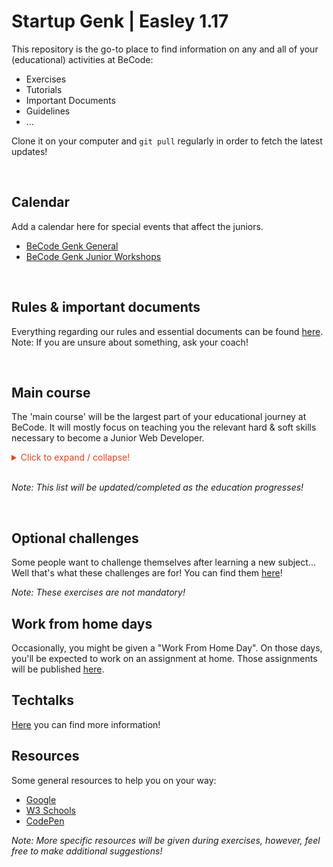 # Startup **Genk** | **Easley 1.17**

This repository is the go-to place to find information on any and all of your (educational) activities at BeCode:

* Exercises
* Tutorials
* Important Documents
* Guidelines
* ...

Clone it on your computer and `git pull` regularly in order to fetch the latest updates!

<br>

## Calendar

Add a calendar here for special events that affect the juniors.
- [BeCode Genk General](https://calendar.google.com/calendar?cid=YmVjb2RlLm9yZ19pNmpoNnYxMWMycWVjcnZoampwYmgxN29jNEBncm91cC5jYWxlbmRhci5nb29nbGUuY29t)
- [BeCode Genk Junior Workshops](https://calendar.google.com/calendar?cid=YmVjb2RlLm9yZ183bzJnc3ZlZG52aWRzYnB0Z24xM3MwNzVmZ0Bncm91cC5jYWxlbmRhci5nb29nbGUuY29t)

<br>

## Rules & important documents

Everything regarding our rules and essential documents can be found [here](./4.important).  
Note: If you are unsure about something, ask your coach!

<br>

## Main course

The 'main course' will be the largest part of your educational journey at BeCode. It will mostly focus on teaching you the relevant hard & soft skills necessary to become a Junior Web Developer.

<details>
<summary style='color:#f03c15'>Click to expand / collapse!</summary>

1. [Setup](./1.main-course/1.setup)
    * [Google](./1.main-course/1.setup/1.google/README.md)
    * [Terminal](./1.main-course/1.setup/2.terminal/README.md)
    * [Git](./1.main-course/1.setup/3.git/README.md)
    * [Markdown](./1.main-course/1.setup/4.markdown/README.md)
2. [Markup](./1.main-course/2.markup)
    * [HTML](./1.main-course/2.markup/2.html/README.md)
    * [CSS](./1.main-course/2.markup/3.css/README.md)
    * [Sass](./1.main-course/2.markup/4.sass/README.md)
    * [Project Markup](./1.main-course/2.markup/5.project-markup/README.md)
3. [Front-End](./1.main-course/3.front-end)
    * [JavaScript](./1.main-course/3.front-end/1.javascript)
        * [Variables](./1.main-course/3.front-end/1.javascript/1.variables/README.md)
        * [Conditions](./1.main-course/3.front-end/1.javascript/2.conditions/README.md)
        * [Loops](./1.main-course/3.front-end/1.javascript/3.loops/README.md)
        * [DOM](./1.main-course/3.front-end/1.javascript/4.dom/README.md)
        * [Functions](./1.main-course/3.front-end/1.javascript/5.functions/README.md)
        * [Arrays](./1.main-course/3.front-end/1.javascript/6.arrays/README.md)
        * [Objects](./1.main-course/3.front-end/1.javascript/7.objects/README.md)
    * [Bootstrap](./1.main-course/3.front-end/2.bootstrap/README.md)
4. [Back-end](./1.main-course/4.back-end)
    * [PHP](./1.main-course/4.back-end/1.php)
    * [C#](./1.main-course/4.back-end/2.c#)
    * [.NET](./1.main-course/4.back-end/3..net)
5. [Specialization](./1.main-course/5.specialization)
    * [Js-Framework](./1.main-course/5.specialization/1.js-framework)
    * [PHP-Framework](./1.main-course/5.specialization/2.php-framework)
    * [Node.js](./1.main-course/5.specialization/3.node.js)
    * [python](./1.main-course/5.specialization/4.python)
    * [JQuery](./1.main-course/5.specialization/5.jquery)
    * [VUE.js](./1.main-course/5.specialization/6.vue)
</details>

<br>

*Note: This list will be updated/completed as the education progresses!*

<br>

## Optional challenges

Some people want to challenge themselves after learning a new subject... Well that's what these challenges are for!
You can find them [here](./2.optional-challenges)!

*Note: These exercises are not mandatory!*


## Work from home days

Occasionally, you might be given a "Work From Home Day". On those days, you'll be expected to work on an assignment at home. Those assignments will be published [here](./1.main-course/6.work-from-home).

## Techtalks

[Here](./3.techtalks) you can find more information!

## Resources

Some general resources to help you on your way:

* [Google](https://www.google.com/)
* [W3 Schools](https://www.w3schools.com/)
* [CodePen](https://codepen.io/)

*Note: More specific resources will be given during exercises, however, feel free to make additional suggestions!*
